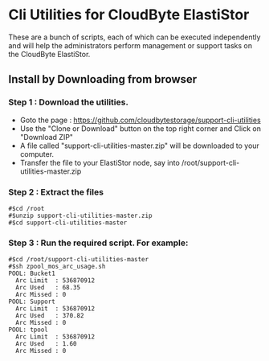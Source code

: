 # Cli Utilities for CloudByte ElastiStor 

These are a bunch of scripts, each of which can be executed independently and will help the administrators perform management or support tasks on the CloudByte ElastiStor. 

## Install by Downloading from browser

### Step 1 : Download the utilities. 
* Goto the page : https://github.com/cloudbytestorage/support-cli-utilities
* Use the "Clone or Download" button on the top right corner and Click on "Download ZIP"
* A file called "support-cli-utilities-master.zip" will be downloaded to your computer. 
* Transfer the file to your ElastiStor node, say into /root/support-cli-utilities-master.zip

### Step 2 : Extract the files 
```
#$cd /root
#$unzip support-cli-utilities-master.zip
#$cd support-cli-utilities-master
```
### Step 3 : Run the required script. For example:
```
#$cd /root/support-cli-utilities-master
#$sh zpool_mos_arc_usage.sh
POOL: Bucket1
  Arc Limit  : 536870912
  Arc Used   : 68.35
  Arc Missed : 0
POOL: Support
  Arc Limit  : 536870912
  Arc Used   : 370.82
  Arc Missed : 0
POOL: tpool
  Arc Limit  : 536870912
  Arc Used   : 1.60
  Arc Missed : 0
```
